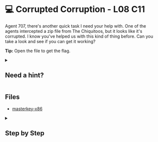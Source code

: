 ﻿# 💻 Corrupted Corruption - L08 C11

Agent 707, there's another quick task I need your help with. One of the agents intercepted a zip file from The Chiquitoos, but it looks like it's corrupted. I know you've helped us with this kind of thing before. Can you take a look and see if you can get it working?

**Tip:** Open the file to get the flag.

<details><summary>

## Need a hint?</summary>

> 💡 Hint: Within most file types there is a header which is a sequence of bytes near the start of the file. It helps act as a signature to identify the type of data contained within the rest of the file. The file header is also sometimes known as the "magic bytes" of a file. Search online for this, or "hex headers" to find out more and try adding those bytes back into the zip file.

</details>

## Files

- [masterkey-x86](/assets/corruptedcorruption2.zip)

<details><summary>

## Step by Step</summary>

- Download the zip file on a Linux System
- Use a hex editor such as HxD or [hexed.it](https://hexed.it/) to prepend bytes to the start of the zip file
  - If you are using hexed.it, copy the bytes and paste them at the very beginning of the file while specifying insert data
![image of the file in hexed.it](/assets/corruptedcorruption1.png)  
- Add the bytes `50 4B 03 04`
  - Make sure to **ADD** the bytes back in at the beginning, not replacing any existing bytes
- The zip file should now extract and open properly
- There is a program in the extracted zip, run `sudo chmod +x filename`
- Run it using `./filename` in the terminal
- The flag should show up after some time

</details>
